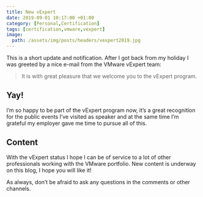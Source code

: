 ```yaml
---
title: New vExpert
date: 2019-09-01 10:17:00 +01:00
category: [Personal,Certification]
tags: [certification,vmware,vexpert]
image:
  path: /assets/img/posts/headers/vexpert2019.jpg
---
```


This is a short update and notification. After I got back from my holiday I was greeted by a nice e-mail from the VMware vExpert team:

> It is with great pleasure that we welcome you to the vExpert program.

## Yay!
I’m so happy to be part of the vExpert program now, it’s a great recognition for the public events I’ve visited as speaker and at the same time I’m grateful my employer gave me time to pursue all of this.

## Content
With the vExpert status I hope I can be of service to a lot of other professionals working with the VMware portfolio. New content is underway on this blog, I hope you will like it!

As always, don’t be afraid to ask any questions in the comments or other channels.